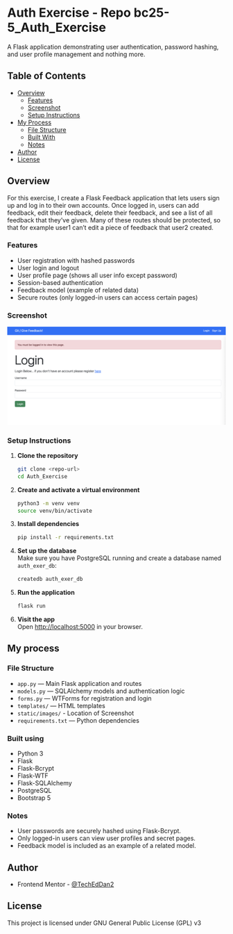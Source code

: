# Auth Exercise - Repo bc25-5_Auth_Exercise

A Flask application demonstrating user authentication, password hashing, and user profile management and nothing more. 

## Table of Contents

- [Overview](#overview)
  - [Features](#features)
  - [Screenshot](#screenshot)
  - [Setup Instructions](#setup-instructions)
- [My Process](#my-process)
  - [File Structure](#file-structure)
  - [Built With](#built-with)
  - [Notes](#notes)
- [Author](#author)
- [License](#license)

## Overview
For this exercise, I create a Flask Feedback application that lets users sign up and log in to their own accounts. Once logged in, users can add feedback, edit their feedback, delete their feedback, and see a list of all feedback that they’ve given. Many of these routes should be protected, so that for example user1 can’t edit a piece of feedback that user2 created.

### Features

- User registration with hashed passwords
- User login and logout
- User profile page (shows all user info except password)
- Session-based authentication
- Feedback model (example of related data)
- Secure routes (only logged-in users can access certain pages)

### Screenshot
![Screenshot of the Flask Feedback Auth Exercise](/static/images/Screenshot.png)

### Setup Instructions

1. **Clone the repository**  
   ```sh
   git clone <repo-url>
   cd Auth_Exercise
   ```

2. **Create and activate a virtual environment**  
   ```sh
   python3 -m venv venv
   source venv/bin/activate
   ```

3. **Install dependencies**  
   ```sh
   pip install -r requirements.txt
   ```

4. **Set up the database**  
   Make sure you have PostgreSQL running and create a database named `auth_exer_db`:
   ```sh
   createdb auth_exer_db
   ```

5. **Run the application**  
   ```sh
   flask run
   ```

6. **Visit the app**  
   Open [http://localhost:5000](http://localhost:5000) in your browser.

## My process

### File Structure

- `app.py` — Main Flask application and routes
- `models.py` — SQLAlchemy models and authentication logic
- `forms.py` — WTForms for registration and login
- `templates/` — HTML templates
- `static/images/` - Location of Screenshot
- `requirements.txt` — Python dependencies

### Built using
 
- Python 3
- Flask
- Flask-Bcrypt
- Flask-WTF
- Flask-SQLAlchemy
- PostgreSQL
- Bootstrap 5

### Notes

- User passwords are securely hashed using Flask-Bcrypt.
- Only logged-in users can view user profiles and secret pages.
- Feedback model is included as an example of a related model.

## Author

- Frontend Mentor - [@TechEdDan2](https://www.frontendmentor.io/profile/TechEdDan2)

## License

This project is licensed under GNU General Public License (GPL) v3